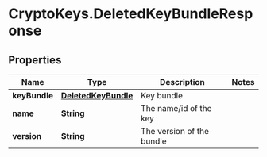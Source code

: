# CryptoKeys.DeletedKeyBundleResponse

## Properties
Name | Type | Description | Notes
------------ | ------------- | ------------- | -------------
**keyBundle** | [**DeletedKeyBundle**](DeletedKeyBundle.md) | Key bundle | 
**name** | **String** | The name/id of the key | 
**version** | **String** | The version of the bundle | 


